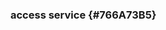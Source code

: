 ### access service {#766A73B5}
<section data-include-format='markdown' data-include='057-De_eigenschap_access_service_beschrijft_een_dataservice_Een_data_service_is_een_verzameling_operaties_die_toegang_biedt_tot_een_of_meer_datasets_of_gegevens_verwerkingsfuncties.md'></section>
